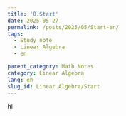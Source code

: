 ```yaml
---
title: '0.Start'
date: 2025-05-27
permalink: /posts/2025/05/Start-en/
tags:
  - Study note
  - Linear Algebra
  - en

parent_category: Math Notes
category: Linear Algebra
lang: en
slug_id: Linear Algebra/Start
---
```


hi